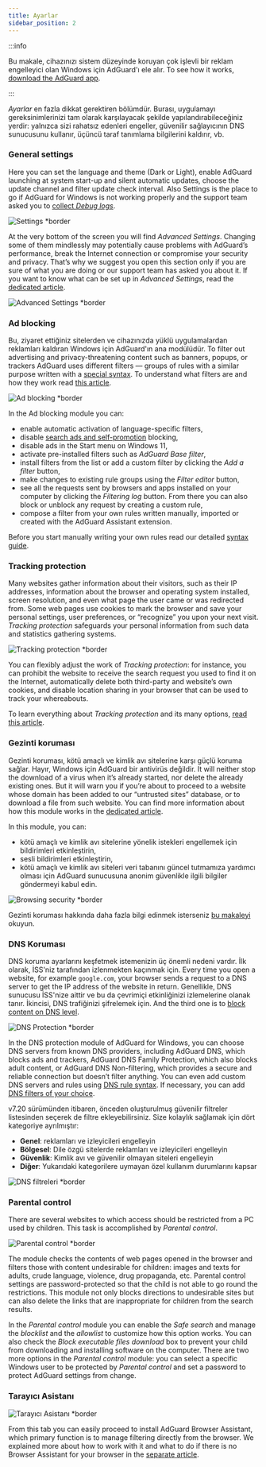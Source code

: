 ```yaml
---
title: Ayarlar
sidebar_position: 2
---
```


:::info

Bu makale, cihazınızı sistem düzeyinde koruyan çok işlevli bir reklam engelleyici olan Windows için AdGuard'ı ele alır. To see how it works, [download the AdGuard app](https://agrd.io/download-kb-adblock).

:::

_Ayarlar_ en fazla dikkat gerektiren bölümdür. Burası, uygulamayı gereksinimlerinizi tam olarak karşılayacak şekilde yapılandırabileceğiniz yerdir: yalnızca sizi rahatsız edenleri engeller, güvenilir sağlayıcının DNS sunucusunu kullanır, üçüncü taraf tanımlama bilgilerini kaldırır, vb.

### General settings

Here you can set the language and theme (Dark or Light), enable AdGuard launching at system start-up and silent automatic updates, choose the update channel and filter update check interval. Also Settings is the place to go if AdGuard for Windows is not working properly and the support team asked you to [collect _Debug logs_](/adguard-for-windows/solving-problems/adguard-logs.md).

![Settings \*border](https://cdn.adtidy.org/content/kb/ad_blocker/windows/settings/general_settings.png)

At the very bottom of the screen you will find _Advanced Settings_. Changing some of them mindlessly may potentially cause problems with AdGuard’s performance, break the Internet connection or compromise your security and privacy. That’s why we suggest you open this section only if you are sure of what you are doing or our support team has asked you about it. If you want to know what can be set up in _Advanced Settings_, read the [dedicated article](/adguard-for-windows/solving-problems/low-level-settings.md).

![Advanced Settings \*border](https://cdn.adtidy.org/content/kb/ad_blocker/windows/settings/advanced_settings.png)

### Ad blocking

Bu, ziyaret ettiğiniz sitelerden ve cihazınızda yüklü uygulamalardan reklamları kaldıran Windows için AdGuard'ın ana modülüdür. To filter out advertising and privacy-threatening content such as banners, popups, or trackers AdGuard uses different filters — groups of rules with a similar purpose written with a [special syntax](/general/ad-filtering/create-own-filters). To understand what filters are and how they work read [this article](/general/ad-filtering/how-ad-blocking-works).

![Ad blocking \*border](https://cdn.adtidy.org/content/kb/ad_blocker/windows/settings/ad_blocking.png)

In the Ad blocking module you can:

- enable automatic activation of language-specific filters,
- disable [search ads and self-promotion](/general/ad-filtering/search-ads) blocking,
- disable ads in the Start menu on Windows 11,
- activate pre-installed filters such as _AdGuard Base filter_,
- install filters from the list or add a custom filter by clicking the _Add a filter_ button,
- make changes to existing rule groups using the _Filter editor_ button,
- see all the requests sent by browsers and apps installed on your computer by clicking the _Filtering log_ button. From there you can also block or unblock any request by creating a custom rule,
- compose a filter from your own rules written manually, imported or created with the AdGuard Assistant extension.

Before you start manually writing your own rules read our detailed [syntax guide](/general/ad-filtering/create-own-filters).

### Tracking protection

Many websites gather information about their visitors, such as their IP addresses, information about the browser and operating system installed, screen resolution, and even what page the user came or was redirected from. Some web pages use cookies to mark the browser and save your personal settings, user preferences, or “recognize” you upon your next visit. _Tracking protection_ safeguards your personal information from such data and statistics gathering systems.

![Tracking protection \*border](https://cdn.adtidy.org/content/kb/ad_blocker/windows/settings/tracking_protection.png)

You can flexibly adjust the work of _Tracking protection_: for instance, you can prohibit the website to receive the search request you used to find it on the Internet, automatically delete both third-party and website’s own cookies, and disable location sharing in your browser that can be used to track your whereabouts.

To learn everything about _Tracking protection_ and its many options, [read this article](/general/stealth-mode).

### Gezinti koruması

Gezinti koruması, kötü amaçlı ve kimlik avı sitelerine karşı güçlü koruma sağlar. Hayır, Windows için AdGuard bir antivirüs değildir. It will neither stop the download of a virus when it’s already started, nor delete the already existing ones. But it will warn you if you’re about to proceed to a website whose domain has been added to our “untrusted sites” database, or to download a file from such website. You can find more information about how this module works in the [dedicated article](/general/browsing-security).

In this module, you can:

- kötü amaçlı ve kimlik avı sitelerine yönelik istekleri engellemek için bildirimleri etkinleştirin,
- sesli bildirimleri etkinleştirin,
- kötü amaçlı ve kimlik avı siteleri veri tabanını güncel tutmamıza yardımcı olması için AdGuard sunucusuna anonim güvenlikle ilgili bilgiler göndermeyi kabul edin.

![Browsing security \*border](https://cdn.adtidy.org/content/kb/ad_blocker/windows/settings/browsing_security.png)

Gezinti koruması hakkında daha fazla bilgi edinmek isterseniz [bu makaleyi](/genel/browsing-security) okuyun.

### DNS Koruması

DNS koruma ayarlarını keşfetmek istemenizin üç önemli nedeni vardır. İlk olarak, İSS'niz tarafından izlenmekten kaçınmak için. Every time you open a website, for example `google.com`, your browser sends a request to a DNS server to get the IP address of the website in return. Genellikle, DNS sunucusu İSS'nize aittir ve bu da çevrimiçi etkinliğinizi izlemelerine olanak tanır. İkincisi, DNS trafiğinizi şifrelemek için. And the third one is to [block content on DNS level](https://adguard-dns.io/kb/general/dns-filtering/).

![DNS Protection \*border](https://cdn.adtidy.org/content/kb/ad_blocker/windows/settings/dns_protection.png)

In the DNS protection module of AdGuard for Windows, you can choose DNS servers from known DNS providers, including AdGuard DNS, which blocks ads and trackers, AdGuard DNS Family Protection, which also blocks adult content, or AdGuard DNS Non-filtering, which provides a secure and reliable connection but doesn’t filter anything. You can even add custom DNS servers and rules using [DNS rule syntax](https://adguard-dns.io/kb/general/dns-filtering-syntax/). If necessary, you can add [DNS filters of your choice](https://filterlists.com).

v7.20 sürümünden itibaren, önceden oluşturulmuş güvenilir filtreler listesinden seçerek de filtre ekleyebilirsiniz. Size kolaylık sağlamak için dört kategoriye ayrılmıştır:

- **Genel**: reklamları ve izleyicileri engelleyin
- **Bölgesel**: Dile özgü sitelerde reklamları ve izleyicileri engelleyin
- **Güvenlik**: Kimlik avı ve güvenilir olmayan siteleri engelleyin
- **Diğer**: Yukarıdaki kategorilere uymayan özel kullanım durumlarını kapsar

![DNS filtreleri \*border](https://cdn.adtidy.org/content/release_notes/ad_blocker/windows/v7.20/dns_filters/en.png)

### Parental control

There are several websites to which access should be restricted from a PC used by children. This task is accomplished by _Parental control_.

![Parental control \*border](https://cdn.adtidy.org/content/kb/ad_blocker/windows/settings/parental_control.png)

The module checks the contents of web pages opened in the browser and filters those with content undesirable for children: images and texts for adults, crude language, violence, drug propaganda, etc. Parental control settings are password-protected so that the child is not able to go round the restrictions. This module not only blocks directions to undesirable sites but can also delete the links that are inappropriate for children from the search results.

In the _Parental control_ module you can enable the _Safe search_ and manage the _blocklist_ and the _allowlist_ to customize how this option works. You can also check the _Block executable files download_ box to prevent your child from downloading and installing software on the computer. There are two more options in the _Parental control_ module: you can select a specific Windows user to be protected by _Parental control_ and set a password to protect AdGuard settings from change.

### Tarayıcı Asistanı

![Tarayıcı Asistanı \*border](https://cdn.adtidy.org/content/kb/ad_blocker/windows/settings/browser_assistant.png)

From this tab you can easily proceed to install AdGuard Browser Assistant, which primary function is to manage filtering directly from the browser. We explained more about how to work with it and what to do if there is no Browser Assistant for your browser in the [separate article](/adguard-for-windows/browser-assistant.md).
